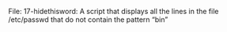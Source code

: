 File: 17-hidethisword: A script that displays all the lines in the file /etc/passwd that do not contain the pattern “bin”
